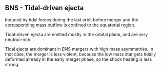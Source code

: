 ## BNS - Tidal-driven ejecta

 Induced by tidal forces during the last orbit before merger and the corresponding mass outflow is confined to the equatorial region.

Tidal-driven ejecta are emitted mostly in the orbital plane, and are very neutron-rich. 

Tidal ejecta are dominant in BNS mergers with high mass asymmetries. In that case, the merger is less violent, because the low mass star gets tidally deformed already in the early merger phase, so the shock heating is less strong.